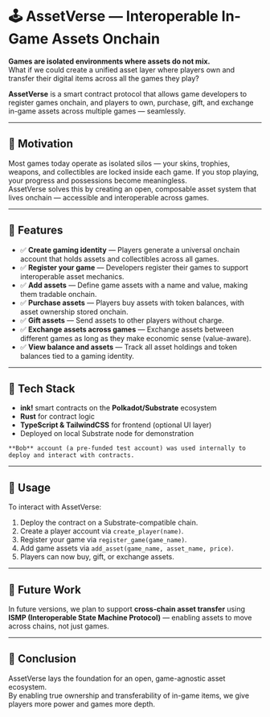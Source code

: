 
# 🕹️ AssetVerse — Interoperable In-Game Assets Onchain

**Games are isolated environments where assets do not mix.**  
What if we could create a unified asset layer where players own and transfer their digital items across all the games they play?

**AssetVerse** is a smart contract protocol that allows game developers to register games onchain, and players to own, purchase, gift, and exchange in-game assets across multiple games — seamlessly.

---

## 🚀 Motivation

Most games today operate as isolated silos — your skins, trophies, weapons, and collectibles are locked inside each game. If you stop playing, your progress and possessions become meaningless.  
AssetVerse solves this by creating an open, composable asset system that lives onchain — accessible and interoperable across games.

---

## 🧩 Features

- ✅ **Create gaming identity** — Players generate a universal onchain account that holds assets and collectibles across all games.
- ✅ **Register your game** — Developers register their games to support interoperable asset mechanics.
- ✅ **Add assets** — Define game assets with a name and value, making them tradable onchain.
- ✅ **Purchase assets** — Players buy assets with token balances, with asset ownership stored onchain.
- ✅ **Gift assets** — Send assets to other players without charge.
- ✅ **Exchange assets across games** — Exchange assets between different games as long as they make economic sense (value-aware).
- ✅ **View balance and assets** — Track all asset holdings and token balances tied to a gaming identity.

---

## 🔧 Tech Stack

- **ink!** smart contracts on the **Polkadot/Substrate** ecosystem  
- **Rust** for contract logic  
- **TypeScript & TailwindCSS** for frontend (optional UI layer)  
- Deployed on local Substrate node for demonstration

```
**Bob** account (a pre-funded test account) was used internally to deploy and interact with contracts.  
```


---

## 🧪 Usage

To interact with AssetVerse:

1. Deploy the contract on a Substrate-compatible chain.
2. Create a player account via `create_player(name)`.
3. Register your game via `register_game(game_name)`.
4. Add game assets via `add_asset(game_name, asset_name, price)`.
5. Players can now buy, gift, or exchange assets.

---

## 📡 Future Work

In future versions, we plan to support **cross-chain asset transfer** using **ISMP (Interoperable State Machine Protocol)** — enabling assets to move across chains, not just games.

---

## 🏁 Conclusion

AssetVerse lays the foundation for an open, game-agnostic asset ecosystem.  
By enabling true ownership and transferability of in-game items, we give players more power and games more depth.
